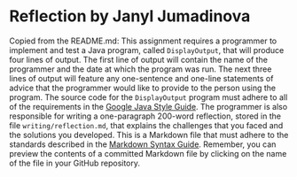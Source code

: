 # Reflection by Janyl Jumadinova

Copied from the README.md: This assignment requires a programmer to implement
and test a Java program, called `DisplayOutput`, that will produce four lines
of output. The first line of output will contain the name of the programmer and
the date at which the program was run. The next three lines of output will
feature any one-sentence and one-line statements of advice that the programmer
would like to provide to the person using the program. The source code for the
`DisplayOutput` program must adhere to all of the requirements in the [Google
Java Style Guide](https://google.github.io/styleguide/javaguide.html).
The programmer is also responsible for writing a one-paragraph 200-word reflection,
stored in the file `writing/reflection.md`, that explains the challenges that
you faced and the solutions you developed. This is a Markdown file that must
adhere to the standards described in the [Markdown Syntax
Guide](https://guides.github.com/features/mastering-markdown/). Remember, you
can preview the contents of a committed Markdown file by clicking on the name
of the file in your GitHub repository.
